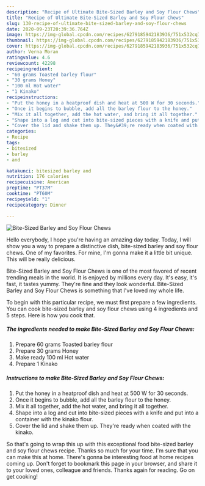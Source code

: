 ```yaml
---
description: "Recipe of Ultimate Bite-Sized Barley and Soy Flour Chews"
title: "Recipe of Ultimate Bite-Sized Barley and Soy Flour Chews"
slug: 130-recipe-of-ultimate-bite-sized-barley-and-soy-flour-chews
date: 2020-09-23T20:39:36.764Z
image: https://img-global.cpcdn.com/recipes/6279185942183936/751x532cq70/bite-sized-barley-and-soy-flour-chews-recipe-main-photo.jpg
thumbnail: https://img-global.cpcdn.com/recipes/6279185942183936/751x532cq70/bite-sized-barley-and-soy-flour-chews-recipe-main-photo.jpg
cover: https://img-global.cpcdn.com/recipes/6279185942183936/751x532cq70/bite-sized-barley-and-soy-flour-chews-recipe-main-photo.jpg
author: Verna Moran
ratingvalue: 4.6
reviewcount: 42298
recipeingredient:
- "60 grams Toasted barley flour"
- "30 grams Honey"
- "100 ml Hot water"
- "1 Kinako"
recipeinstructions:
- "Put the honey in a heatproof dish and heat at 500 W for 30 seconds."
- "Once it begins to bubble, add all the barley flour to the honey."
- "Mix it all together, add the hot water, and bring it all together."
- "Shape into a log and cut into bite-sized pieces with a knife and put into a container with the kinako flour."
- "Cover the lid and shake them up. They&#39;re ready when coated with the kinako."
categories:
- Recipe
tags:
- bitesized
- barley
- and

katakunci: bitesized barley and 
nutrition: 176 calories
recipecuisine: American
preptime: "PT37M"
cooktime: "PT60M"
recipeyield: "1"
recipecategory: Dinner

---
```



![Bite-Sized Barley and Soy Flour Chews](https://img-global.cpcdn.com/recipes/6279185942183936/751x532cq70/bite-sized-barley-and-soy-flour-chews-recipe-main-photo.jpg)

Hello everybody, I hope you're having an amazing day today. Today, I will show you a way to prepare a distinctive dish, bite-sized barley and soy flour chews. One of my favorites. For mine, I'm gonna make it a little bit unique. This will be really delicious.



Bite-Sized Barley and Soy Flour Chews is one of the most favored of recent trending meals in the world. It is enjoyed by millions every day. It's easy, it's fast, it tastes yummy. They're fine and they look wonderful. Bite-Sized Barley and Soy Flour Chews is something that I've loved my whole life.


To begin with this particular recipe, we must first prepare a few ingredients. You can cook bite-sized barley and soy flour chews using 4 ingredients and 5 steps. Here is how you cook that.

<!--inarticleads1-->

##### The ingredients needed to make Bite-Sized Barley and Soy Flour Chews:

1. Prepare 60 grams Toasted barley flour
1. Prepare 30 grams Honey
1. Make ready 100 ml Hot water
1. Prepare 1 Kinako




<!--inarticleads2-->

##### Instructions to make Bite-Sized Barley and Soy Flour Chews:

1. Put the honey in a heatproof dish and heat at 500 W for 30 seconds.
1. Once it begins to bubble, add all the barley flour to the honey.
1. Mix it all together, add the hot water, and bring it all together.
1. Shape into a log and cut into bite-sized pieces with a knife and put into a container with the kinako flour.
1. Cover the lid and shake them up. They&#39;re ready when coated with the kinako.




So that's going to wrap this up with this exceptional food bite-sized barley and soy flour chews recipe. Thanks so much for your time. I'm sure that you can make this at home. There's gonna be interesting food at home recipes coming up. Don't forget to bookmark this page in your browser, and share it to your loved ones, colleague and friends. Thanks again for reading. Go on get cooking!
